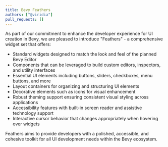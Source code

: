 ```yaml
---
title: Bevy Feathers
authors: ["@viridia"]
pull_requests: []
---
```


As part of our commitment to enhance the developer experience for UI creation in Bevy, we are
pleased to introduce "Feathers" - a comprehensive widget set that offers:

- Standard widgets designed to match the look and feel of the planned Bevy Editor
- Components that can be leveraged to build custom editors, inspectors, and utility interfaces
- Essential UI elements including buttons, sliders, checkboxes, menu buttons, and more
- Layout containers for organizing and structuring UI elements
- Decorative elements such as icons for visual enhancement
- Robust theming support ensuring consistent visual styling across applications
- Accessibility features with built-in screen reader and assistive technology support
- Interactive cursor behavior that changes appropriately when hovering over widgets

Feathers aims to provide developers with a polished, accessible, and cohesive toolkit for all UI
development needs within the Bevy ecosystem.
